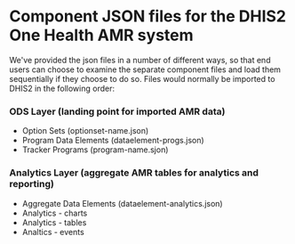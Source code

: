 # Component JSON files for the DHIS2 One Health AMR system

We've provided the json files in a number of different ways, so that end users can choose to examine the separate component files and load them sequentially if they choose to do so.
Files would normally be imported to DHIS2 in the following order:
### ODS Layer (landing point for imported AMR data)
* Option Sets (optionset-name.json)
* Program Data Elements (dataelement-progs.json)
* Tracker Programs (program-name.sjon)
### Analytics Layer (aggregate AMR tables for analytics and reporting)
* Aggregate Data Elements (dataelement-analytics.json)
* Analytics - charts
* Analytics - tables
* Analtics - events
